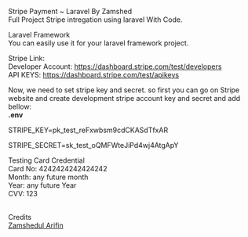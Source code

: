 Stripe Payment ~ Laravel By Zamshed<br>
Full Project Stripe intregation using laravel With Code.<br>

Laravel Framework<br>
You can easily use it for your laravel framework project.<br>

Stripe Link:<br>
Developer Account: https://dashboard.stripe.com/test/developers <br>
API KEYS: https://dashboard.stripe.com/test/apikeys <br>

Now, we need to set stripe key and secret. so first you can go on Stripe website and create development stripe account key and secret and add bellow: <br>
<b>.env</b>
<p>STRIPE_KEY=pk_test_reFxwbsm9cdCKASdTfxAR</p>
<p>STRIPE_SECRET=sk_test_oQMFWteJiPd4wj4AtgApY</p>



Testing Card Credential<br>
Card No: 4242424242424242<br>
Month: any future month<br>
Year: any future Year <br>
CVV: 123<br>

<br>
Credits <br>
<a href="https://xamslab.com/" target="_blank">Zamshedul Arifin</a>